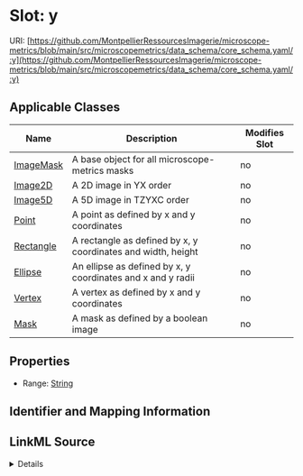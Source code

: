# Slot: y

URI: [https://github.com/MontpellierRessourcesImagerie/microscope-metrics/blob/main/src/microscopemetrics/data_schema/core_schema.yaml/:y](https://github.com/MontpellierRessourcesImagerie/microscope-metrics/blob/main/src/microscopemetrics/data_schema/core_schema.yaml/:y)



<!-- no inheritance hierarchy -->




## Applicable Classes

| Name | Description | Modifies Slot |
| --- | --- | --- |
[ImageMask](ImageMask.md) | A base object for all microscope-metrics masks |  no  |
[Image2D](Image2D.md) | A 2D image in YX order |  no  |
[Image5D](Image5D.md) | A 5D image in TZYXC order |  no  |
[Point](Point.md) | A point as defined by x and y coordinates |  no  |
[Rectangle](Rectangle.md) | A rectangle as defined by x, y coordinates and width, height |  no  |
[Ellipse](Ellipse.md) | An ellipse as defined by x, y coordinates and x and y radii |  no  |
[Vertex](Vertex.md) | A vertex as defined by x and y coordinates |  no  |
[Mask](Mask.md) | A mask as defined by a boolean image |  no  |







## Properties

* Range: [String](String.md)





## Identifier and Mapping Information








## LinkML Source

<details>
```yaml
name: y
alias: y
domain_of:
- ImageMask
- Image2D
- Image5D
- Point
- Rectangle
- Ellipse
- Vertex
- Mask
range: string

```
</details>